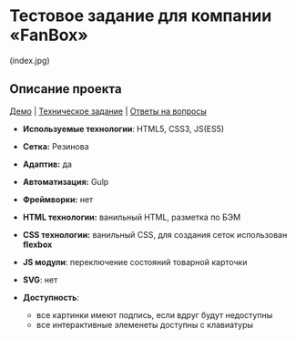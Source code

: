 # Тестовое задание для компании «FanBox»

(index.jpg)

## Описание проекта

[Демо](https://cybersunt.github.io/fanbox/public) | [Техническое задание](Specification.md) | [Ответы на вопросы](FAQ.md)

* **Используемые технологии**: HTML5, CSS3, JS(ES5)
* **Сетка:** Резинова
* **Адаптив:** да
* **Автоматизация:** Gulp
* **Фреймворки:** нет

* **HTML технологии:** ванильный HTML, разметка по БЭМ
* **CSS технологии:** ванильный СSS, для создания сеток использован **flexbox**
* **JS модули**: переключение состояний товарной карточки
* **SVG**: нет

* **Доступность**:
    *  все картинки имеют подпись, если вдруг будут недоступны
    *  все интерактивные элеменеты доступны с клавиатуры
